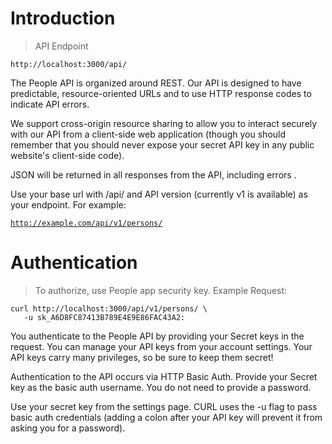 # Introduction

> API Endpoint

```shell
http://localhost:3000/api/
```

The People API is organized around REST. Our API is designed to have predictable, resource-oriented URLs and to use HTTP response codes to indicate API errors.
 
We support cross-origin resource sharing to allow you to interact securely with our API from a client-side web application (though you should remember that you should never expose your secret API key in any public website's client-side code). 
 
JSON will be returned in all responses from the API, including errors .

Use your base url with /api/ and API version (currently v1 is available) as your endpoint. For example:

<code>http://example.com/api/v1/persons/</code>

# Authentication

> To authorize, use People app security key.
Example Request:

```shell
curl http://localhost:3000/api/v1/persons/ \
   -u sk_A6D8FC87413B789E4E9E86FAC43A2:
```

You authenticate to the People API by providing your Secret keys in the request. You can manage your API keys from your account settings. Your API keys carry many privileges, so be sure to keep them secret!

Authentication to the API occurs via HTTP Basic Auth. Provide your Secret key as the basic auth username. You do not need to provide a password.

<aside class="notice">
Use your secret key from the settings page. CURL uses the -u flag to pass basic auth credentials (adding a colon after your API key will prevent it from asking you for a password).
</aside>

